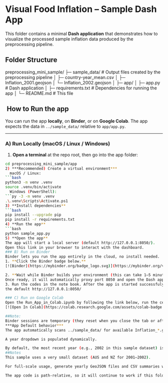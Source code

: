 # Visual Food Inflation – Sample Dash App  

This folder contains a minimal **Dash application** that demonstrates how to visualize the processed sample inflation data produced by the preprocessing pipeline.  

## Folder Structure  
preprocessing_mini_sample/
├─ sample_data/ # Output files created by the preprocessing pipeline
│ ├─ country-year_mean.csv
│ ├─ Inflation_2001.geojson
│ └─ Inflation_2002.geojson
│
├─ app/
│ ├─ app.py # Dash application
│ ├─ requirements.txt # Dependencies for running the app
│ └─ README.md # This file
  

## ️ How to Run the app

You can run the app **locally**, on **Binder**, or on **Google Colab**. The app expects the data in `../sample_data/` relative to `app/app.py`.

---

###  A) Run Locally (macOS / Linux / Windows)

1) **Open a terminal** at the repo root, then go into the app folder:
```bash
cd preprocessing_mini_sample/app
2) ***Recommended) Create a virtual environment***
  macOS / Linux:
```bash
python3 -m venv .venv
source .venv/bin/activate
  Windows (PowerShell):
```py -3 -m venv .venv
.\.venv\Scripts\Activate.ps1
3) **Install dependencies**
```bash
pip install --upgrade pip
pip install -r requirements.txt
4) **Run the app**
```bash
python sample_app.py
5) **Open the app**
The app will start a local server (default http://127.0.0.1:8050/).
Open this link in your browser to interact with the dashboard.
### B) Run on Binder
Binder lets you run the app entirely in the cloud, no install needed.
1. **Click the Binder badge below.**
[![Binder](https://mybinder.org/badge_logo.svg)](https://mybinder.org/v2/gh/Soph231/Food_inflation_visualization/HEAD?labpath=preprocessing_mini_sample%2Fapp%2FRun_App_in_Binder.ipynb)

2. **Wait while Binder builds your environment (this can take 1–5 minutes the first time).**
Once ready, it will automatically proxy port 8050 and open the Dash app in your browser.
3. Run the codes in the note book. After the app is started successfuly server links will be provided, copy and paste
the default http://127.0.0.1:8050/

### C) Run on Google Colab
Open the Run_App_in_Colab.ipynb by following the link below, run the cells to get a public app server
[![Open In Colab](https://colab.research.google.com/assets/colab-badge.svg)](https://colab.research.google.com/github/Soph231/Food_inflation_visualization/blob/main/preprocessing_mini_sample/app/Run_App_in_Colab.ipynb)

##Note:
Binder sessions are temporary (they reset when you close the tab or after ~10 minutes idle). For quick demos this is fine — for longer work, use Colab or run locally.
***App Default behavior***
The app automatically scans ../sample_data/ for available Inflation_*.geojson files.

A year dropdown is populated dynamically.

By default, the most recent year (e.g., 2002 in this sample dataset) is displayed.
##Notes
This sample uses a very small dataset (AUS and NZ for 2001–2002).

For full-scale usage, generate yearly GeoJSON files and CSV summaries with the preprocessing pipeline notebook (Inflation_data_preprocessing_pipeline_example.ipynb).

The app code is path-relative, so it will continue to work if this folder is renamed (e.g., from preprocessing_mini_sample/ → sample_pipeline/).


